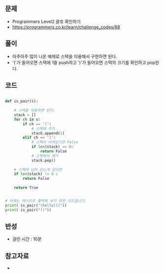 ## 문제

- Programmers Level2 괄호 확인하기
- https://programmers.co.kr/learn/challenge_codes/88

## 풀이

- 아주아주 많이 나온 예제로 스택을 이용해서 구현하면 된다.
- '('가 들어오면 스택에 1을 push하고 ')'가 들어오면 스택의 크기를 확인하고 pop한다.

## 코드

```python

def is_pair(s):
    
    # 스택을 이용하면 된다.
    stack = []
    for ch in s:
        if ch == '(':
            # 스택에 추가
            stack.append(1)
        elif ch == ')':
            # 스택이 비어있다면 False
            if len(stack) == 0:
                return False
            # 스택에서 제거
            stack.pop()
            
    # 스택에 남아 있는게 있다면
    if len(stack) != 0 :
        return False
    
    return True


# 아래는 테스트로 출력해 보기 위한 코드입니다.
print( is_pair("(hello)()"))
print( is_pair(")("))

```
## 반성

- 걸린 시간 : 10분

## 참고자료
- 
